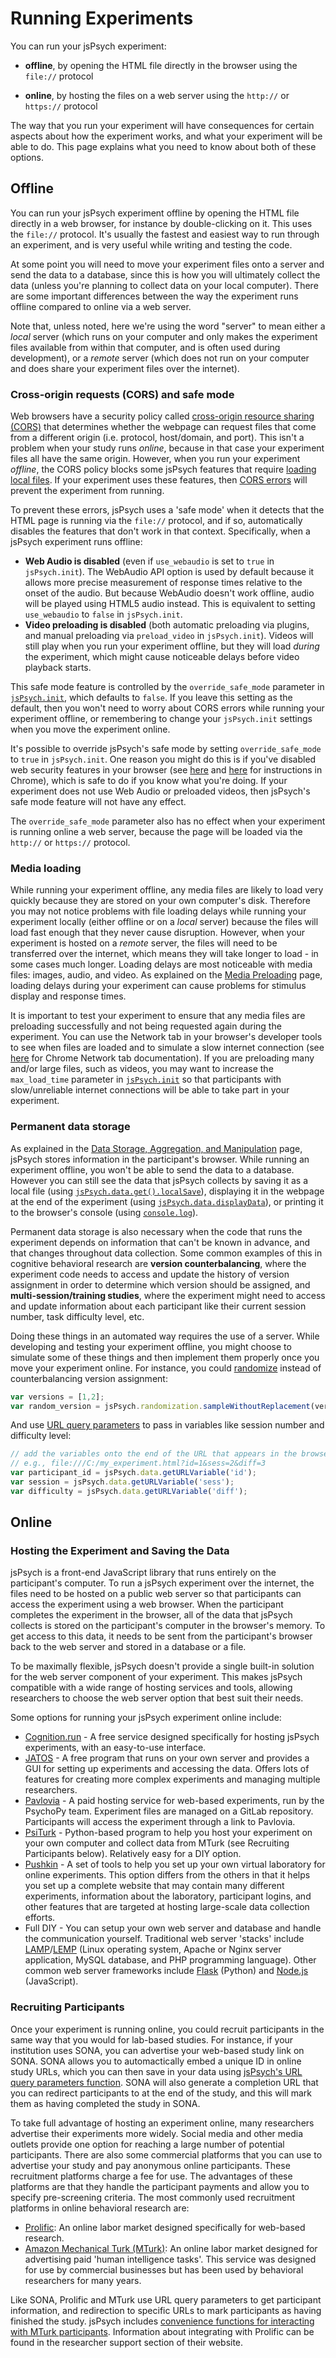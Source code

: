 # Running Experiments

You can run your jsPsych experiment:

* **offline**, by opening the HTML file directly in the browser using the `file://` protocol

* **online**, by hosting the files on a web server using the `http://` or `https://` protocol

The way that you run your experiment will have consequences for certain aspects about how the experiment works, and what your experiment will be able to do. This page explains what you need to know about both of these options.



## Offline

You can run your jsPsych experiment offline by opening the HTML file directly in a web browser, for instance by double-clicking on it. This uses the `file://` protocol. It's usually the fastest and easiest way to run through an experiment, and is very useful while writing and testing the code. 

At some point you will need to move your experiment files onto a server and send the data to a database, since this is how you will ultimately collect the data (unless you're planning to collect data on your local computer). There are some important differences between the way the experiment runs offline compared to online via a web server. 

Note that, unless noted, here we're using the word "server" to mean either a _local_ server (which runs on your computer and only makes the experiment files available from within that computer, and is often used during development), or a _remote_ server (which does not run on your computer and does share your experiment files over the internet).

### Cross-origin requests (CORS) and safe mode

Web browsers have a security policy called [cross-origin resource sharing (CORS)](https://en.wikipedia.org/wiki/Cross-origin_resource_sharing) that determines whether the webpage can request files that come from a different origin (i.e. protocol, host/domain, and port). This isn't a problem when your study runs _online_, because in that case your experiment files all have the same origin. However, when you run your experiment _offline_, the CORS policy blocks some jsPsych features that require [loading local files](https://security.stackexchange.com/questions/190266/why-chrome-blocks-ajax-locally/190321#190321). If your experiment uses these features, then [CORS errors](https://developer.mozilla.org/en-US/docs/Web/HTTP/CORS/Errors) will prevent the experiment from running. 

To prevent these errors, jsPsych uses a 'safe mode' when it detects that the HTML page is running via the `file://` protocol, and if so, automatically disables the features that don't work in that context. Specifically, when a jsPsych experiment runs offline:

* **Web Audio is disabled** (even if `use_webaudio` is set to `true` in `jsPsych.init`). The WebAudio API option is used by default because it allows more precise measurement of response times relative to the onset of the audio. But because WebAudio doesn't work offline, audio will be played using HTML5 audio instead. This is equivalent to setting  `use_webaudio`  to `false` in `jsPsych.init`.
* **Video preloading is disabled** (both automatic preloading via plugins, and manual preloading via `preload_video` in `jsPsych.init`). Videos will still play when you run your experiment offline, but they will load _during_ the experiment, which might cause noticeable delays before video playback starts.

This safe mode feature is controlled by the `override_safe_mode` parameter in [`jsPsych.init`](../core_library/jspsych-core.md#jspsychinit), which defaults to `false`. If you leave this setting as the default, then you won't need to worry about CORS errors while running your experiment offline, or remembering to change your `jsPsych.init` settings when you move the experiment online.

It's possible to override jsPsych's safe mode by setting `override_safe_mode` to `true` in `jsPsych.init`. One reason you might do this is if you've disabled web security features in your browser (see [here](https://alfilatov.com/posts/run-chrome-without-cors/) and [here](https://stackoverflow.com/questions/4819060/allow-google-chrome-to-use-xmlhttprequest-to-load-a-url-from-a-local-file) for instructions in Chrome), which is safe to do if you know what you're doing. If your experiment does not use Web Audio or preloaded videos, then jsPsych's safe mode feature will not have any effect. 

The `override_safe_mode` parameter also has no effect when your experiment is running online a web server, because the page will be loaded via the `http://` or `https://` protocol.

### Media loading

While running your experiment offline, any media files are likely to load very quickly because they are stored on your own computer's disk. Therefore you may not notice problems with file loading delays while running your experiment locally (either offline or on a _local_ server) because the files will load fast enough that they never cause disruption. However, when your experiment is hosted on a _remote_ server, the files will need to be transferred over the internet, which means they will take longer to load - in some cases much longer. Loading delays are most noticeable with media files: images, audio, and video. As explained on the [Media Preloading](media-preloading.md) page, loading delays during your experiment can cause problems for stimulus display and response times. 

It is important to test your experiment to ensure that any media files are preloading successfully and not being requested again during the experiment. You can use the Network tab in your browser's developer tools to see when files are loaded and to simulate a slow internet connection (see [here](https://developers.google.com/web/tools/chrome-devtools/network) for Chrome Network tab documentation). If you are preloading many and/or large files, such as videos, you may want to increase the `max_load_time` parameter in [`jsPsych.init`](../core_library/jspsych-core.md#jspsychinit) so that participants with slow/unreliable internet connections will be able to take part in your experiment.

### Permanent data storage

As explained in the [Data Storage, Aggregation, and Manipulation](data.md#data-in-jspsych-permanent-and-non-permanent-data) page, jsPsych stores information in the participant's browser. While running an experiment offline, you won't be able to send the data to a database. However you can still see the data that jsPsych collects by saving it as a local file (using [`jsPsych.data.get().localSave`](../core_library/jspsych-data.md#localsave)), displaying it in the webpage at the end of the experiment (using [`jsPsych.data.displayData`](../core_library/jspsych-data.md#jspsychdatadisplaydata)), or printing it to the browser's console (using [`console.log`](https://www.w3schools.com/jsref/met_console_log.asp)). 

Permanent data storage is also necessary when the code that runs the experiment depends on information that can't be known in advance, and that changes throughout data collection. Some common examples of this in cognitive behavioral research are **version counterbalancing**, where the experiment code needs to access and update the history of version assignment in order to determine which version should be assigned, and **multi-session/training studies**, where the experiment might need to access and update information about each participant like their current session number, task difficulty level, etc. 

Doing these things in an automated way requires the use of a server. While developing and testing your experiment offline, you might choose to simulate some of these things and then implement them properly once you move your experiment online. For instance, you could [randomize](../core_library/jspsych-randomization.md#jspsychrandomizationsamplewithoutreplacement) instead of counterbalancing version assignment:

```js
var versions = [1,2];
var random_version = jsPsych.randomization.sampleWithoutReplacement(versions,1)[0];
```

And use [URL query parameters](../core_library/jspsych-data.md#jspsychdatageturlvariable) to pass in variables like session number and difficulty level:

```js
// add the variables onto the end of the URL that appears in the browser when you open the file 
// e.g., file:///C:/my_experiment.html?id=1&sess=2&diff=3
var participant_id = jsPsych.data.getURLVariable('id');
var session = jsPsych.data.getURLVariable('sess');
var difficulty = jsPsych.data.getURLVariable('diff');
```





## Online

### Hosting the Experiment and Saving the Data

jsPsych is a front-end JavaScript library that runs entirely on the participant's computer. To run a jsPsych experiment over the internet, the files need to be hosted on a public web server so that participants can access the experiment using a web browser. When the participant completes the experiment in the browser, all of the data that jsPsych collects is stored on the participant's computer in the browser's memory. To get access to this data, it needs to be sent from the participant's browser back to the web server and stored in a database or a file.

To be maximally flexible, jsPsych doesn't provide a single built-in solution for the web server component of your experiment. This makes jsPsych compatible with a wide range of hosting services and tools, allowing researchers to choose the web server option that best suit their needs. 

Some options for running your jsPsych experiment online include:

* [Cognition.run](https://www.cognition.run/) - A free service designed specifically for hosting jsPsych experiments, with an easy-to-use interface. 
* [JATOS](https://www.jatos.org/Whats-JATOS.html) - A free program that runs on your own server and provides a GUI for setting up experiments and accessing the data. Offers lots of features for creating more complex experiments and managing multiple researchers.
* [Pavlovia](https://pavlovia.org/) - A paid hosting service for web-based experiments, run by the PsychoPy team. Experiment files are managed on a GitLab repository. Participants will access the experiment through a link to Pavlovia.
* [PsiTurk](https://psiturk.org/) - Python-based program to help you host your experiment on your own computer and collect data from MTurk (see Recruiting Participants below). Relatively easy for a DIY option.
* [Pushkin](https://languagelearninglab.gitbook.io/pushkin/) - A set of tools to help you set up your own virtual laboratory for online experiments. This option differs from the others in that it helps you set up a complete website that may contain many different experiments, information about the laboratory, participant logins, and other features that are targeted at hosting large-scale data collection efforts.
* Full DIY - You can setup your own web server and database and handle the communication yourself. Traditional web server 'stacks' include [LAMP](https://www.digitalocean.com/community/tutorial_collections/how-to-install-lamp)/[LEMP](https://www.digitalocean.com/community/tutorials/how-to-install-linux-nginx-mysql-php-lemp-stack-on-ubuntu-20-04) (Linux operating system, Apache or Nginx server application, MySQL database, and PHP programming language). Other common web server frameworks include [Flask](https://flask.palletsprojects.com/) (Python) and [Node.js](https://nodejs.org/) (JavaScript).

### Recruiting Participants

Once your experiment is running online, you could recruit participants in the same way that you would for lab-based studies. For instance, if your institution uses SONA, you can advertise your web-based study link on SONA. SONA allows you to automactically embed a unique ID in online study URLs, which you can then save in your data using [jsPsych's URL query parameters function](../core_library/jspsych-data.md#jspsychdatageturlvariable). SONA will also generate a completion URL that you can redirect participants to at the end of the study, and this will mark them as having completed the study in SONA.

To take full advantage of hosting an experiment online, many researchers advertise their experiments more widely. Social media and other media outlets provide one option for reaching a large number of potential participants. There are also some commercial platforms that you can use to advertise your study and pay anonymous online participants. These recruitment platforms charge a fee for use. The advantages of these platforms are that they handle the participant payments and allow you to specify pre-screening criteria. The most commonly used recruitment platforms in online behavioral research are:

* [Prolific](https://www.prolific.co/): An online labor market designed specifically for web-based research. 
* [Amazon Mechanical Turk (MTurk)](https://www.mturk.com/): An online labor market designed for advertising paid 'human intelligence tasks'. This service was designed for use by commercial businesses but has been used by behavioral researchers for many years.

Like SONA, Prolific and MTurk use URL query parameters to get participant information, and redirection to specific URLs to mark participants as having finished the study. jsPsych includes [convenience functions for interacting with MTurk participants](../core_library/jspsych-turk.md). Information about integrating with Prolific can be found in the researcher support section of their website.

